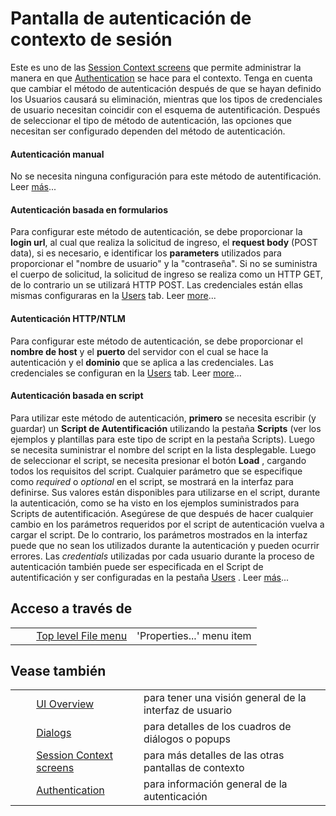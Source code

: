 # Pantalla de autenticación de contexto de sesión #

Este es uno de las [Session Context screens][] que permite administrar la manera en que [Authentication][] se hace para el contexto. Tenga en cuenta que cambiar el método de autenticación después de que se hayan definido los Usuarios causará su eliminación, mientras que los tipos de credenciales de usuario necesitan coincidir con el esquema de autentificación. Después de seleccionar el tipo de método de autenticación, las opciones que necesitan ser configurado dependen del método de autenticación.

#### Autenticación manual ####

No se necesita ninguna configuración para este método de autentificación. Leer [más][m_s]...

#### Autenticación basada en formularios ####

Para configurar este método de autenticación, se debe proporcionar la **login url**, al cual que realiza la solicitud de ingreso, el **request body** (POST data), si es necesario, e identificar los **parameters** utilizados para proporcionar el "nombre de usuario" y la "contraseña". Si no se suministra el cuerpo de solicitud, la solicitud de ingreso se realiza como un HTTP GET, de lo contrario un se utilizará HTTP POST. Las credenciales están ellas mismas configuraras en la [Users][] tab. Leer [more][]...

#### Autenticación HTTP/NTLM ####

Para configurar este método de autenticación, se debe proporcionar el **nombre de host** y el **puerto** del servidor con el cual se hace la autenticación y el **dominio** que se aplica a las credenciales. Las credenciales se configuran en la [Users][] tab. Leer [more][more 1]...

#### Autenticación basada en script ####

Para utilizar este método de autenticación, **primero** se necesita escribir (y guardar) un **Script de Autentificación** utilizando la pestaña **Scripts** (ver los ejemplos y plantillas para este tipo de script en la pestaña Scripts). Luego se necesita suministrar el nombre del script en la lista desplegable. Luego de seleccionar el script, se necesita presionar el botón **Load** , cargando todos los requisitos del script. Cualquier parámetro que se especifique como *required* o *optional* en el script, se mostrará en la interfaz para definirse. Sus valores están disponibles para utilizarse en el script, durante la autenticación, como se ha visto en los ejemplos suministrados para Scripts de autentificación. Asegúrese de que después de hacer cualquier cambio en los parámetros requeridos por el script de autenticación vuelva a cargar el script. De lo contrario, los parámetros mostrados en la interfaz puede que no sean los utilizados durante la autenticación y pueden ocurrir errores. Las *credentials* utilizadas por cada usuario durante la proceso de autenticación también puede ser especificada en el Script de autentificación y ser configuradas en la pestaña [Users][] . Leer [más][m_s 1]...

## Acceso a través de ##

<table> 
 <tbody>
  <tr>
   <td>&nbsp;&nbsp;&nbsp;&nbsp;</td>
   <td> <a href="HelpUiTlmenuFile" rel="nofollow">Top level File menu</a></td>
   <td>'Properties...' menu item</td>
  </tr> 
 </tbody>
</table>

## Vease también ##

<table> 
 <tbody>
  <tr>
   <td>&nbsp;&nbsp;&nbsp;&nbsp;</td>
   <td><a href="HelpUiOverview" rel="nofollow">UI Overview</a></td>
   <td>para tener una visi&oacute;n general de la interfaz de usuario</td>
  </tr> 
  <tr>
   <td>&nbsp;&nbsp;&nbsp;&nbsp;</td>
   <td><a href="HelpUiDialogsDialogs" rel="nofollow">Dialogs</a></td>
   <td>para detalles de los cuadros de di&aacute;logos o popups </td>
  </tr> 
  <tr>
   <td>&nbsp;&nbsp;&nbsp;&nbsp;</td>
   <td><a href="HelpUiDialogsSessionContexts" rel="nofollow">Session Context screens</a></td>
   <td>para m&aacute;s detalles de las otras pantallas de contexto</td>
  </tr> 
  <tr>
   <td>&nbsp;&nbsp;&nbsp;&nbsp;</td>
   <td><a href="HelpStartConceptsAuthentication" rel="nofollow">Authentication</a></td>
   <td>para informaci&oacute;n general de la autenticaci&oacute;n </td>
  </tr> 
 </tbody>
</table>


[Session Context screens]: HelpUiDialogsSessionContexts
[Authentication]: HelpStartConceptsAuthentication
[m_s]: HelpStartConceptsAuthentication#manual
[Users]: HelpUiDialogsSessionContexts#users
[more]: HelpStartConceptsAuthentication#formBased
[more 1]: HelpStartConceptsAuthentication#httpAuth
[m_s 1]: HelpStartConceptsAuthentication#scriptBased
